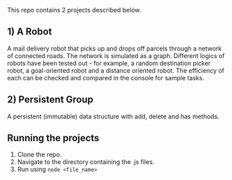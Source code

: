 This repo contains 2 projects described below.

## 1) A Robot

A mail delivery robot that picks up and drops off parcels through a network of connected roads. The network is simulated as a graph. Different logics of robots have been tested out - for example, a random destination picker robot, a goal-oriented robot and a distance oriented robot. The efficiency of each can be checked and compared in the console for sample tasks.

## 2) Persistent Group

A persistent (immutable) data structure with add, delete and has methods.

## Running the projects

1) Clone the repo.
2) Navigate to the directory containing the .js files.
3) Run using `node <file_name>`

